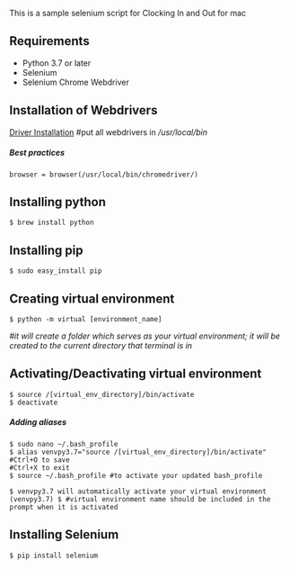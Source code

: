 This is a sample selenium script for Clocking In and Out for mac

## Requirements
* Python 3.7 or later
* Selenium
* Selenium Chrome Webdriver

## Installation of Webdrivers
[Driver Installation](http://selenium-python.readthedocs.io/installation.html)
#put all webdrivers in _/usr/local/bin_

##### Best practices
`browser = browser(/usr/local/bin/chromedriver/)`

## Installing python
```
$ brew install python
```

## Installing pip
```
$ sudo easy_install pip
```

## Creating virtual environment
```
$ python -m virtual [environment_name] 
```  
_#it will create a folder which serves as your virtual environment; it will be created to the current directory that terminal is in_

## Activating/Deactivating virtual environment
```
$ source /[virtual_env_directory]/bin/activate
$ deactivate
```
##### Adding aliases
```
$ sudo nano ~/.bash_profile
$ alias venvpy3.7="source /[virtual_env_directory]/bin/activate"
#Ctrl+O to save
#Ctrl+X to exit
$ source ~/.bash_profile #to activate your updated bash_profile

$ venvpy3.7 will automatically activate your virtual environment
(venvpy3.7) $ #virtual environment name should be included in the prompt when it is activated
```

## Installing Selenium
`$ pip install selenium`

